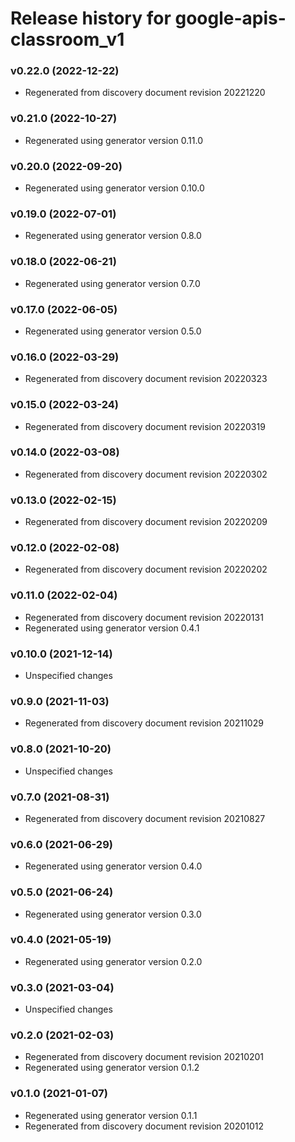 # Release history for google-apis-classroom_v1

### v0.22.0 (2022-12-22)

* Regenerated from discovery document revision 20221220

### v0.21.0 (2022-10-27)

* Regenerated using generator version 0.11.0

### v0.20.0 (2022-09-20)

* Regenerated using generator version 0.10.0

### v0.19.0 (2022-07-01)

* Regenerated using generator version 0.8.0

### v0.18.0 (2022-06-21)

* Regenerated using generator version 0.7.0

### v0.17.0 (2022-06-05)

* Regenerated using generator version 0.5.0

### v0.16.0 (2022-03-29)

* Regenerated from discovery document revision 20220323

### v0.15.0 (2022-03-24)

* Regenerated from discovery document revision 20220319

### v0.14.0 (2022-03-08)

* Regenerated from discovery document revision 20220302

### v0.13.0 (2022-02-15)

* Regenerated from discovery document revision 20220209

### v0.12.0 (2022-02-08)

* Regenerated from discovery document revision 20220202

### v0.11.0 (2022-02-04)

* Regenerated from discovery document revision 20220131
* Regenerated using generator version 0.4.1

### v0.10.0 (2021-12-14)

* Unspecified changes

### v0.9.0 (2021-11-03)

* Regenerated from discovery document revision 20211029

### v0.8.0 (2021-10-20)

* Unspecified changes

### v0.7.0 (2021-08-31)

* Regenerated from discovery document revision 20210827

### v0.6.0 (2021-06-29)

* Regenerated using generator version 0.4.0

### v0.5.0 (2021-06-24)

* Regenerated using generator version 0.3.0

### v0.4.0 (2021-05-19)

* Regenerated using generator version 0.2.0

### v0.3.0 (2021-03-04)

* Unspecified changes

### v0.2.0 (2021-02-03)

* Regenerated from discovery document revision 20210201
* Regenerated using generator version 0.1.2

### v0.1.0 (2021-01-07)

* Regenerated using generator version 0.1.1
* Regenerated from discovery document revision 20201012

